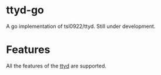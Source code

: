 # ttyd-go
A go implementation of tsl0922/ttyd. Still under development.

# Features

All the features of the [ttyd](https://github.com/tsl0922/ttyd) are supported.
